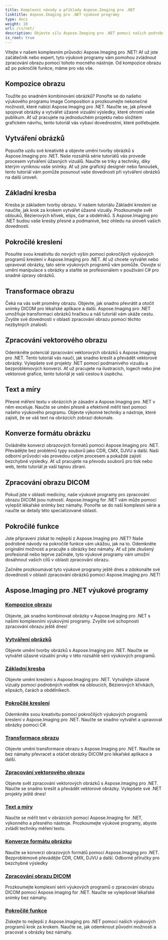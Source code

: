 ```yaml
---
title: Komplexní návody a příklady Aspose.Imaging pro .NET
linktitle: Aspose.Imaging pro .NET výukové programy
type: docs
weight: 10
url: /cs/net/
description: Objevte sílu Aspose.Imaging pro .NET pomocí našich podrobných výukových programů. Od kompozice obrazu až po pokročilé funkce, vylepšete své dovednosti a pozvedněte svou hru zpracování obrazu.
is_root: true
---
```


Vítejte v našem komplexním průvodci Aspose.Imaging pro .NET! Ať už jste začátečník nebo expert, tyto výukové programy vám pomohou zvládnout zpracování obrazu pomocí tohoto mocného nástroje. Od kompozice obrazu až po pokročilé funkce, máme pro vás vše.

## Kompozice obrazu

Toužíte po snadném kombinování obrázků? Ponořte se do našeho výukového programu Image Composition a prozkoumejte nekonečné možnosti, které nabízí Aspose.Imaging pro .NET. Naučte se, jak přesně spojovat obrázky a vytvářet úžasné vizuální výsledky, které ohromí vaše publikum. Ať už pracujete na jednoduchém projektu nebo složitém grafickém návrhu, tento tutoriál vás vybaví dovednostmi, které potřebujete.

## Vytváření obrázků

Popusťte uzdu své kreativitě a objevte umění tvorby obrázků s Aspose.Imaging pro .NET. Naše rozsáhlá série tutoriálů vás provede procesem vytváření úžasných vizuálů. Naučte se triky a techniky, díky kterým vyniknou vaše snímky. Ať už jste grafický designér nebo fanoušek, tento tutoriál vám pomůže posunout vaše dovednosti při vytváření obrázků na další úroveň.

## Základní kresba

Kresba je základem tvorby obrazu. V našem tutoriálu Základní kreslení se naučíte, jak krok za krokem vytvářet úžasné vizuály. Prozkoumejte svět oblouků, Bézierových křivek, elips, čar a obdélníků. S Aspose.Imaging pro .NET budou vaše kresby přesné a podmanivé, bez ohledu na úroveň vašich dovedností.

## Pokročilé kreslení

Posuňte svou kreativitu do nových výšin pomocí pokročilých výukových programů kreslení v Aspose.Imaging pro .NET. Ať už chcete vytvářet nebo upravovat obrázky, tato série výukových programů vám pomůže. Osvojte si umění manipulace s obrázky a staňte se profesionálem v používání C# pro snadné úpravy obrázků.

## Transformace obrazu

Čeká na vás svět proměny obrazu. Objevte, jak snadno převrátit a otočit snímky DICOM pro lékařské aplikace a další. Aspose.Imaging pro .NET umožňuje transformaci obrázků hračkou a náš tutoriál vám ukáže cestu. Zvyšte své dovednosti v oblasti zpracování obrazu pomocí těchto nezbytných znalostí.

## Zpracování vektorového obrazu

Odemkněte potenciál zpracování vektorových obrázků s Aspose.Imaging pro .NET. Tento tutoriál vás naučí, jak snadno kreslit a převádět vektorové obrázky. Vylepšete své projekty .NET pomocí podmanivého vizuálu a bezproblémových konverzí. Ať už pracujete na ilustracích, logech nebo jiné vektorové grafice, tento tutoriál je vaší cestou k úspěchu.

## Text a míry

Přesné měření textu v obrázcích je zásadní a Aspose.Imaging pro .NET v něm exceluje. Naučte se umění přesně a efektivně měřit text pomocí našeho výukového programu. Objevte výkonné techniky a nástroje, které zajistí, že se váš text na obrázcích zobrazí dokonale.

## Konverze formátu obrázku

Ovládněte konverzi obrazových formátů pomocí Aspose.Imaging pro .NET. Převádějte bez problémů typy souborů jako CDR, CMX, DJVU a další. Naši odborní průvodci vás provedou celým procesem a pokaždé zajistí bezchybné výsledky. Ať už pracujete na převodu souborů pro tisk nebo web, tento tutoriál je vaší tajnou zbraní.

## Zpracování obrazu DICOM

Pokud jste v oblasti medicíny, naše výukové programy pro zpracování obrazu DICOM jsou nutností. Aspose.Imaging for .NET vám může pomoci vylepšit lékařské snímky bez námahy. Ponořte se do naší komplexní série a naučte se detaily této specializované oblasti.

## Pokročilé funkce

Jste připraveni získat to nejlepší z Aspose.Imaging pro .NET? Naše podrobné návody na pokročilé funkce vám ukážou, jak na to. Odemkněte originální možnosti a pracujte s obrázky bez námahy. Ať už jste zkušený profesionál nebo teprve začínáte, tyto výukové programy vám umožní dosáhnout vašich cílů v oblasti zpracování obrazu.

Začněte prozkoumávat tyto výukové programy ještě dnes a zdokonalte své dovednosti v oblasti zpracování obrázků pomocí Aspose.Imaging pro .NET!
## Aspose.Imaging pro .NET výukové programy
### [Kompozice obrazu](./image-composition/)
Objevte, jak snadno kombinovat obrázky v Aspose.Imaging pro .NET s našimi komplexními výukovými programy. Zvyšte své schopnosti zpracování obrazu ještě dnes!
### [Vytváření obrázků](./image-creation/)
Objevte umění tvorby obrázků s Aspose.Imaging pro .NET. Naučte se vytvářet úžasné vizuální prvky v této rozsáhlé sérii výukových programů.
### [Základní kresba](./basic-drawing/)
Objevte umění kreslení s Aspose.Imaging pro .NET. Vytvářejte úžasné vizuály pomocí podrobných vodítek na obloucích, Bézierových křivkách, elipsách, čarách a obdélníkech.
### [Pokročilé kreslení](./advanced-drawing/)
Odemkněte svou kreativitu pomocí pokročilých výukových programů kreslení v Aspose.Imaging pro .NET. Naučte se snadno vytvářet a upravovat obrázky pomocí C#.
### [Transformace obrazu](./image-transformation/)
Objevte umění transformace obrazu s Aspose.Imaging pro .NET. Naučte se bez námahy převracet a otáčet obrázky DICOM pro lékařské aplikace a další.
### [Zpracování vektorového obrazu](./vector-image-processing/)
Objevte svět zpracování vektorových obrázků s Aspose.Imaging pro .NET. Naučte se snadno kreslit a převádět vektorové obrázky. Vylepšete své .NET projekty ještě dnes!
### [Text a míry](./text-and-measurements/)
Naučte se měřit text v obrázcích pomocí Aspose.Imaging for .NET, výkonného a přesného nástroje. Prozkoumejte výukové programy, abyste zvládli techniky měření textu.
### [Konverze formátu obrázku](./image-format-conversion/)
Naučte se konverzi obrazových formátů pomocí Aspose.Imaging pro .NET. Bezproblémově převádějte CDR, CMX, DJVU a další. Odborné příručky pro bezchybné výsledky
### [Zpracování obrazu DICOM](./dicom-image-processing/)
Prozkoumejte komplexní sérii výukových programů o zpracování obrazu DICOM pomocí Aspose.Imaging for .NET. Naučte se vylepšovat lékařské snímky bez námahy.
### [Pokročilé funkce](./advanced-features/)
Získejte to nejlepší z Aspose.Imaging pro .NET pomocí našich výukových programů krok za krokem. Naučte se, jak odemknout původní možnosti a pracovat s obrázky bez námahy.